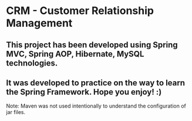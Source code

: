 # CRM - Customer Relationship Management

## This project has been developed using Spring MVC, Spring AOP, Hibernate, MySQL technologies.

## It was developed to practice on the way to learn the Spring Framework. Hope you enjoy! :)

Note: Maven was not used intentionally to understand the configuration of jar files.
